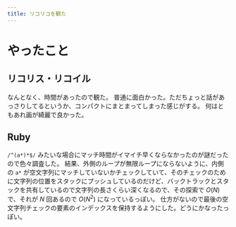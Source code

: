```yaml
---
title: リコリコを観た
---
```


# やったこと

## リコリス・リコイル

なんとなく、時間があったので観た。
普通に面白かった。ただちょっと話があっさりしてるというか、コンパクトにまとまってしまった感じがする。
何はともあれ画が綺麗で良かった。

## Ruby

`/^(a*)*$/` みたいな場合にマッチ時間がイマイチ早くならなかったのが謎だったので色々調査した。
結果、外側のループが無限ループにならないように、内側の `a*` が空文字列にマッチしていないかチェックしていて、そのチェックのために文字列の位置をスタックにプッシュしているのだけど、バックトラックとスタックを共有しているので文字列の長さくらい深くなるので、その探索で $O(N)$ で、それが $N$ 回あるので $O(N^2)$ になっているっぽい。
仕方がないので最後の空文字列チェックの要素のインデックスを保持するようにした。どうにかなったっぽい。
